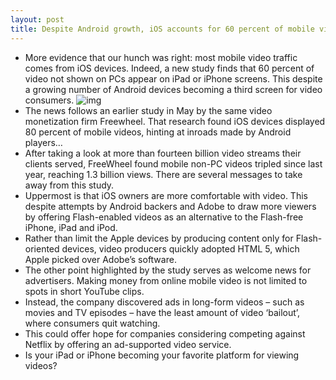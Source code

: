```yaml
---
layout: post
title: Despite Android growth, iOS accounts for 60 percent of mobile videos
---
```

* More evidence that our hunch was right: most mobile video traffic comes from iOS devices. Indeed, a new study finds that 60 percent of video not shown on PCs appear on iPad or iPhone screens. This despite a growing number of Android devices becoming a third screen for video consumers.
![img](http://media.idownloadblog.com/wp-content/uploads/2012/08/Amazon-Instant-Video-for-iOS-iPad-screenshot-002.jpg)
* The news follows an earlier study in May by the same video monetization firm Freewheel. That research found iOS devices displayed 80 percent of mobile videos, hinting at inroads made by Android players…
* After taking a look at more than fourteen billion video streams their clients served, FreeWheel found mobile non-PC videos tripled since last year, reaching 1.3 billion views. There are several messages to take away from this study.
* Uppermost is that iOS owners are more comfortable with video. This despite attempts by Android backers and Adobe to draw more viewers by offering Flash-enabled videos as an alternative to the Flash-free iPhone, iPad and iPod.
* Rather than limit the Apple devices by producing content only for Flash-oriented devices, video producers quickly adopted HTML 5, which Apple picked over Adobe’s software.
* The other point highlighted by the study serves as welcome news for advertisers. Making money from online mobile video is not limited to spots in short YouTube clips.
* Instead, the company discovered ads in long-form videos – such as movies and TV episodes – have the least amount of video ‘bailout’, where consumers quit watching.
* This could offer hope for companies considering competing against Netflix by offering an ad-supported video service.
* Is your iPad or iPhone becoming your favorite platform for viewing videos?

